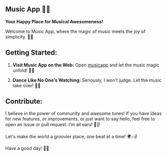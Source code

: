 ## Music App 🚀🎶

**Your Happy Place for Musical Awesomeness!**

Welcome to Music App, where the magic of music meets the joy of simplicity. 🌈✨


## Getting Started:

1. **Visit Music App on the Web:**
   Open [musicapp](https://prathmeshpol2004.github.io/MUSIC/) and let the music magic unfold! 🎉🎵

2. **Dance Like No One's Watching:**
   Seriously, I won't judge. Let the music take over! 💃🕺

## Contribute:

I believe in the power of community and awesome tunes! If you have ideas for new features, or improvements, or just want to say hello, feel free to open an issue or pull request. I'm all ears! 🙌👂

Let's make the world a groovier place, one beat at a time! 🌍🎶✌️

Have a good day! 🚀🌟
